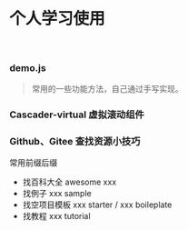 # 个人学习使用

​         

### demo.js

> 常用的一些功能方法，自己通过手写实现。







### Cascader-virtual  虚拟滚动组件

###  Github、Gitee 查找资源小技巧

常用前缀后缀

* 找百科大全 awesome xxx
* 找例子 xxx sample
* 找空项目模板 xxx starter / xxx boileplate
* 找教程 xxx tutorial

